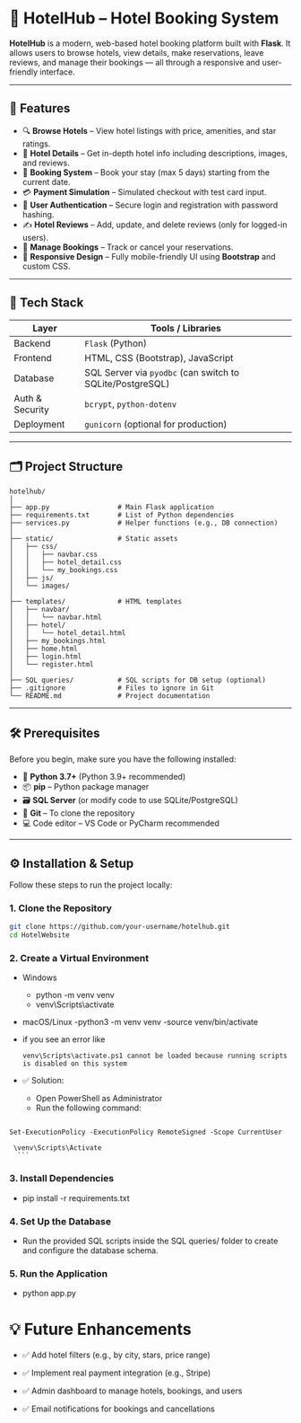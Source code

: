 # 🏨 HotelHub – Hotel Booking System


**HotelHub** is a modern, web-based hotel booking platform built with **Flask**. It allows users to browse hotels, view details, make reservations, leave reviews, and manage their bookings — all through a responsive and user-friendly interface.

---

## 🚀 Features

- 🔍 **Browse Hotels** – View hotel listings with price, amenities, and star ratings.  
- 🏨 **Hotel Details** – Get in-depth hotel info including descriptions, images, and reviews.  
- 📅 **Booking System** – Book your stay (max 5 days) starting from the current date.  
- 💳 **Payment Simulation** – Simulated checkout with test card input.  
- 🔐 **User Authentication** – Secure login and registration with password hashing.  
- ✍️ **Hotel Reviews** – Add, update, and delete reviews (only for logged-in users).  
- 📂 **Manage Bookings** – Track or cancel your reservations.  
- 📱 **Responsive Design** – Fully mobile-friendly UI using **Bootstrap** and custom CSS.

---

## 🧰 Tech Stack

| Layer         | Tools / Libraries                     |
|---------------|----------------------------------------|
| Backend       | `Flask` (Python)                       |
| Frontend      | HTML, CSS (Bootstrap), JavaScript      |
| Database      | SQL Server via `pyodbc` (can switch to SQLite/PostgreSQL) |
| Auth & Security | `bcrypt`, `python-dotenv`            |
| Deployment    | `gunicorn` (optional for production)   |

---

## 🗂 Project Structure
```
hotelhub/
│
├── app.py                 # Main Flask application
├── requirements.txt       # List of Python dependencies
├── services.py            # Helper functions (e.g., DB connection)
│
├── static/                # Static assets
│   ├── css/
│   │   ├── navbar.css
│   │   ├── hotel_detail.css
│   │   └── my_bookings.css
│   ├── js/
│   └── images/
│
├── templates/             # HTML templates
│   ├── navbar/
│   │   └── navbar.html
│   ├── hotel/
│   │   └── hotel_detail.html
│   ├── my_bookings.html
│   ├── home.html
│   ├── login.html
│   └── register.html
│
├── SQL queries/           # SQL scripts for DB setup (optional)
├── .gitignore             # Files to ignore in Git
└── README.md              # Project documentation

```

---

## 🛠 Prerequisites

Before you begin, make sure you have the following installed:

- 🐍 **Python 3.7+** (Python 3.9+ recommended)
- 📦 **pip** – Python package manager
- 🗃 **SQL Server** (or modify code to use SQLite/PostgreSQL)
- 🧪 **Git** – To clone the repository
- 💻 Code editor – VS Code or PyCharm recommended

---

## ⚙️ Installation & Setup

Follow these steps to run the project locally:

### 1. Clone the Repository

```bash
git clone https://github.com/your-username/hotelhub.git
cd HotelWebsite
```
### 2. Create a Virtual Environment

   - Windows
     - python -m venv venv
     - venv\Scripts\activate
  -  macOS/Linux
      -python3 -m venv venv
      -source venv/bin/activate
   - if you see an error like
     ```
     venv\Scripts\activate.ps1 cannot be loaded because running scripts is disabled on this system

     ```
   - ✅ Solution:

     - Open PowerShell as Administrator
     - Run the following command:
       ```bash
    Set-ExecutionPolicy -ExecutionPolicy RemoteSigned -Scope CurrentUser
  
     \venv\Scripts\Activate
      ```


   
### 3. Install Dependencies
- pip install -r requirements.txt

### 4. Set Up the Database
- Run the provided SQL scripts inside the SQL queries/ folder to create and configure the database schema.

### 5. Run the Application
- python app.py

# 💡 Future Enhancements
- ✅ Add hotel filters (e.g., by city, stars, price range)

- ✅ Implement real payment integration (e.g., Stripe)

- ✅ Admin dashboard to manage hotels, bookings, and users

- ✅ Email notifications for bookings and cancellations



